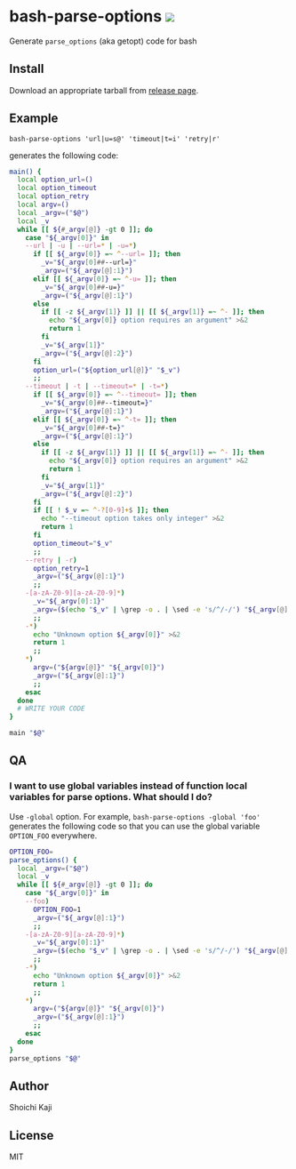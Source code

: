 # bash-parse-options [![](https://github.com/skaji/bash-parse-options/workflows/test/badge.svg)](https://github.com/skaji/bash-parse-options/actions)

Generate `parse_options` (aka getopt) code for bash

## Install

Download an appropriate tarball from [release page](https://github.com/skaji/bash-parse-options/releases/latest).

## Example

```console
bash-parse-options 'url|u=s@' 'timeout|t=i' 'retry|r'
```

generates the following code:

```bash
main() {
  local option_url=()
  local option_timeout
  local option_retry
  local argv=()
  local _argv=("$@")
  local _v
  while [[ ${#_argv[@]} -gt 0 ]]; do
    case "${_argv[0]}" in
    --url | -u | --url=* | -u=*)
      if [[ ${_argv[0]} =~ ^--url= ]]; then
        _v="${_argv[0]##--url=}"
        _argv=("${_argv[@]:1}")
      elif [[ ${_argv[0]} =~ ^-u= ]]; then
        _v="${_argv[0]##-u=}"
        _argv=("${_argv[@]:1}")
      else
        if [[ -z ${_argv[1]} ]] || [[ ${_argv[1]} =~ ^- ]]; then
          echo "${_argv[0]} option requires an argument" >&2
          return 1
        fi
        _v="${_argv[1]}"
        _argv=("${_argv[@]:2}")
      fi
      option_url=("${option_url[@]}" "$_v")
      ;;
    --timeout | -t | --timeout=* | -t=*)
      if [[ ${_argv[0]} =~ ^--timeout= ]]; then
        _v="${_argv[0]##--timeout=}"
        _argv=("${_argv[@]:1}")
      elif [[ ${_argv[0]} =~ ^-t= ]]; then
        _v="${_argv[0]##-t=}"
        _argv=("${_argv[@]:1}")
      else
        if [[ -z ${_argv[1]} ]] || [[ ${_argv[1]} =~ ^- ]]; then
          echo "${_argv[0]} option requires an argument" >&2
          return 1
        fi
        _v="${_argv[1]}"
        _argv=("${_argv[@]:2}")
      fi
      if [[ ! $_v =~ ^-?[0-9]+$ ]]; then
        echo "--timeout option takes only integer" >&2
        return 1
      fi
      option_timeout="$_v"
      ;;
    --retry | -r)
      option_retry=1
      _argv=("${_argv[@]:1}")
      ;;
    -[a-zA-Z0-9][a-zA-Z0-9]*)
      _v="${_argv[0]:1}"
      _argv=($(echo "$_v" | \grep -o . | \sed -e 's/^/-/') "${_argv[@]:1}")
      ;;
    -*)
      echo "Unknown option ${_argv[0]}" >&2
      return 1
      ;;
    *)
      argv=("${argv[@]}" "${_argv[0]}")
      _argv=("${_argv[@]:1}")
      ;;
    esac
  done
  # WRITE YOUR CODE
}

main "$@"
```

## QA

### I want to use global variables instead of function local variables for parse options. What should I do?

Use `-global` option.
For example, `bash-parse-options -global 'foo'` generates the following code
so that you can use the global variable `OPTION_FOO` everywhere.

```bash
OPTION_FOO=
parse_options() {
  local _argv=("$@")
  local _v
  while [[ ${#_argv[@]} -gt 0 ]]; do
    case "${_argv[0]}" in
    --foo)
      OPTION_FOO=1
      _argv=("${_argv[@]:1}")
      ;;
    -[a-zA-Z0-9][a-zA-Z0-9]*)
      _v="${_argv[0]:1}"
      _argv=($(echo "$_v" | \grep -o . | \sed -e 's/^/-/') "${_argv[@]:1}")
      ;;
    -*)
      echo "Unknown option ${_argv[0]}" >&2
      return 1
      ;;
    *)
      argv=("${argv[@]}" "${_argv[0]}")
      _argv=("${_argv[@]:1}")
      ;;
    esac
  done
}
parse_options "$@"
```

## Author

Shoichi Kaji

## License

MIT
